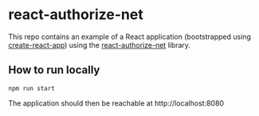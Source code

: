 # react-authorize-net

This repo contains an example of a React application (bootstrapped using [create-react-app](https://github.com/facebook/create-react-app)) using the [react-authorize-net](https://github.com/j-em/react-authorize-net) library.

## How to run locally

```
npm run start
```

The application should then be reachable at http://localhost:8080
